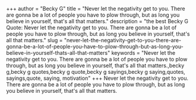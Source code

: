 +++
author = "Becky G"
title = "Never let the negativity get to you. There are gonna be a lot of people you have to plow through, but as long you believe in yourself, that's all that matters."
description = "the best Becky G Quote: Never let the negativity get to you. There are gonna be a lot of people you have to plow through, but as long you believe in yourself, that's all that matters."
slug = "never-let-the-negativity-get-to-you-there-are-gonna-be-a-lot-of-people-you-have-to-plow-through-but-as-long-you-believe-in-yourself-thats-all-that-matters"
keywords = "Never let the negativity get to you. There are gonna be a lot of people you have to plow through, but as long you believe in yourself, that's all that matters.,becky g,becky g quotes,becky g quote,becky g sayings,becky g saying,quotes, sayings,quote, saying, motivation"
+++
Never let the negativity get to you. There are gonna be a lot of people you have to plow through, but as long you believe in yourself, that's all that matters.
